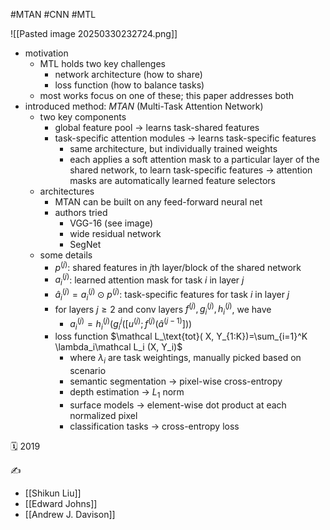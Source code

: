 #MTAN #CNN #MTL

![[Pasted image 20250330232724.png]]
- motivation
	- MTL holds two key challenges
		- network architecture (how to share)
		- loss function (how to balance tasks)
	- most works focus on one of these; this paper addresses both
- introduced method: *MTAN* (Multi-Task Attention Network)
	- two key components
		- global feature pool -> learns task-shared features
		- task-specific attention modules -> learns task-specific features
			- same architecture, but individually trained weights
			- each applies a soft attention mask to a particular layer of the shared network, to learn task-specific features -> attention masks are automatically learned feature selectors
	- architectures
		- MTAN can be built on any feed-forward neural net
		- authors tried
			- VGG-16 (see image)
			- wide residual network
			- SegNet
	- some details
		- $p^{(j)}$: shared features in $j$th layer/block of the shared network
		- $a_i^{(j)}$: learned attention mask for task $i$ in layer $j$
		- $\hat a_i^{(j)}=a_i^{(j)}\odot p^{(j)}$: task-specific features for task $i$ in layer $j$
		- for layers $j\geq 2$ and conv layers $f^{(j)},g^{(j)}_i,h^{(j)}_i$, we have
			- $a^{(j)}_i =  h^{(j)}_i (g_{i}^{j} ([u^{(j)} ; f^{(j)} ( \hat{a}^(j-1)]))$
		- loss function $\mathcal L_\text{tot}( X, Y_{1:K})=\sum_{i=1}^K \lambda_i\mathcal L_i (X, Y_i)$
			- where $\lambda_i$ are task weightings, manually picked based on scenario
			- semantic segmentation -> pixel-wise cross-entropy
			- depth estimation -> $L_1$ norm
			- surface models -> element-wise dot product at each normalized pixel
			- classification tasks -> cross-entropy loss

🗓️ 2019

✍️
- [[Shikun Liu]]
- [[Edward Johns]]
- [[Andrew J. Davison]]
